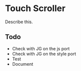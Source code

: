 
# Touch Scroller
Describe this.

## Todo
- Check with JG on the js port
- Check with JG on the style port
- Test
- Document

